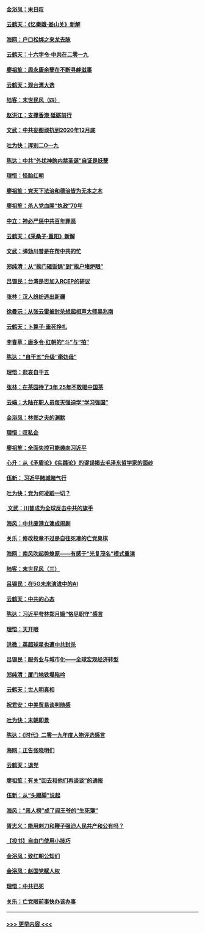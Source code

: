 #### [金浴凤：末日叹](../pages/nsc993/n11752359.md?t=12291833) 
#### [云鹤天：《忆秦娥‧娄山关》新解](../pages/nsc993/n11752348.md?t=12291833) 
#### [海网：户口松绑之来龙去脉](../pages/nsc993/n11752328.md?t=12291833) 
#### [云鹤天：十六字令‧中共在二零一九](../pages/nsc993/n11752305.md?t=12291833) 
#### [廖祖笙：周永康余孽在不断寻衅滋事](../pages/nsc993/n11751013.md?t=12291833) 
#### [云鹤天：观台湾大选](../pages/nsc993/n11751007.md?t=12291833) 
#### [陆客：末世民风（四）](../pages/nsc993/n11749203.md?t=12291833) 
#### [赵洪江：支撑香港 砥砺前行](../pages/nsc993/n11748482.md?t=12291833) 
#### [文武：中共妄图顽抗到2020年12月底](../pages/nsc993/n11748446.md?t=12291833) 
#### [吐为快：挥别二O一九](../pages/nsc993/n11748411.md?t=12291833) 
#### [陈达：中共“外扰神韵内禁圣诞”自证是妖孽](../pages/nsc993/n11748226.md?t=12291833) 
#### [理悟：怪胎红朝](../pages/nsc993/n11748206.md?t=12291833) 
#### [廖祖笙：党天下法治和德治皆为无本之木](../pages/nsc993/n11748135.md?t=12291833) 
#### [廖祖笙：杀人党血腥“执政”70年](../pages/nsc993/n11745144.md?t=12291833) 
#### [中立：神必严惩中共百年罪恶](../pages/nsc993/n11744970.md?t=12291833) 
#### [云鹤天：《采桑子‧重阳》新解](../pages/nsc993/n11744948.md?t=12291833) 
#### [文武：弹劾川普是在帮中共的忙](../pages/nsc993/n11744758.md?t=12291833) 
#### [郑纯清：从“挨门砸饭锅”到“挨户堵炉眼”](../pages/nsc993/n11744745.md?t=12291833) 
#### [吕锡民：台湾是否加入RCEP的研议](../pages/nsc993/n11744701.md?t=12291833) 
#### [张林：汉人纷纷逃出新疆](../pages/nsc993/n11743530.md?t=12291833) 
#### [徐曼沅：从张云雷被封杀想起相声大师吴兆南](../pages/nsc993/n11741816.md?t=12291833) 
#### [云鹤天：卜算子‧垂死挣扎](../pages/nsc993/n11739956.md?t=12291833) 
#### [李春草：唐多令‧红朝的“斗”与“拍”](../pages/nsc993/n11739830.md?t=12291833) 
#### [陈达：“自干五”升级“牵妨母”](../pages/nsc993/n11739724.md?t=12291833) 
#### [理悟：悲哀自干五](../pages/nsc993/n11739547.md?t=12291833) 
#### [张林：在茶园待了3年 25年不敢喝中国茶](../pages/nsc993/n11739240.md?t=12291833) 
#### [云端：大陆在职人员每天强迫学“学习强国”](../pages/nsc993/n11738735.md?t=12291833) 
#### [金浴凤：林郑之夫的渊默](../pages/nsc993/n11737735.md?t=12291833) 
#### [理悟：叹私企](../pages/nsc993/n11737715.md?t=12291833) 
#### [廖祖笙：全面失控可能袭向习近平](../pages/nsc993/n11737704.md?t=12291833) 
#### [心升：从《矛盾论》《实践论》的谬误揭去毛泽东哲学家的面纱](../pages/nsc993/n11736962.md?t=12291833) 
#### [伍新： 习近平赌城赌气行](../pages/nsc993/n11736929.md?t=12291833) 
#### [吐为快：党为何凌蹈一切？](../pages/nsc993/n11736915.md?t=12291833) 
#### [ 文武：川普成为全球反击中共的旗手](../pages/nsc993/n11736882.md?t=12291833) 
#### [海风：中共废港立澳成闹剧](../pages/nsc993/n11735857.md?t=12291833) 
#### [关乐：修改校章不过是自往死凑的亡党臭棋](../pages/nsc993/n11735097.md?t=12291833) 
#### [海网：南风吹起势燎原——有感于“光复茂名”模式重演](../pages/nsc993/n11732308.md?t=12291833) 
#### [陆客：末世民风（三）](../pages/nsc993/n11732211.md?t=12291833) 
#### [吕锡民：在5G未来演进中的AI](../pages/nsc993/n11730010.md?t=12291833) 
#### [云鹤天：中共的心态](../pages/nsc993/n11729906.md?t=12291833) 
#### [陈达：习近平夸林郑月娥“恪尽职守”感言](../pages/nsc993/n11729881.md?t=12291833) 
#### [理悟：天开眼](../pages/nsc993/n11729699.md?t=12291833) 
#### [洪微：英超球星也遭中共封杀](../pages/nsc993/n11727243.md?t=12291833) 
#### [吕锡民：服务业与城市化——全球宏观经济转型](../pages/nsc993/n11725845.md?t=12291833) 
#### [郑纯清：厦门地铁塌陷吟](../pages/nsc993/n11725813.md?t=12291833) 
#### [云鹤天：世人明真相](../pages/nsc993/n11725621.md?t=12291833) 
#### [祝君安：中美贸易谈判随感](../pages/nsc993/n11725609.md?t=12291833) 
#### [吐为快：末朝即景](../pages/nsc993/n11723365.md?t=12291833) 
#### [陈达：《时代》二零一九年度人物评选感言](../pages/nsc993/n11723337.md?t=12291833) 
#### [海网：正告张晓明们](../pages/nsc993/n11723228.md?t=12291833) 
#### [云鹤天：退党](../pages/nsc993/n11723056.md?t=12291833) 
#### [廖祖笙：有关“回去和他们再谈谈”的通报](../pages/nsc993/n11722442.md?t=12291833) 
#### [伍新：从“头踢脚”说起](../pages/nsc993/n11722429.md?t=12291833) 
#### [海风：“恶人榜”成了阎王爷的“生死簿”](../pages/nsc993/n11722272.md?t=12291833) 
#### [胥志义：能用剌刀和鞭子强迫人民共产和公有吗？](../pages/nsc993/n11720569.md?t=12291833) 
#### [【投书】自由门使用小技巧](../pages/nsc993/n11720180.md?t=12291833) 
#### [金浴凤：致红朝公知们](../pages/nsc993/n11720563.md?t=12291833) 
#### [金浴凤：赵国党赋人权](../pages/nsc993/n11720533.md?t=12291833) 
#### [理悟：中共已死](../pages/nsc993/n11720233.md?t=12291833) 
#### [关乐：亡党眼前事快办该办事](../pages/nsc993/n11719160.md?t=12291833) 

----
#### [ >>> 更早内容 <<< ](../indexes/nsc993-earlier.md)
